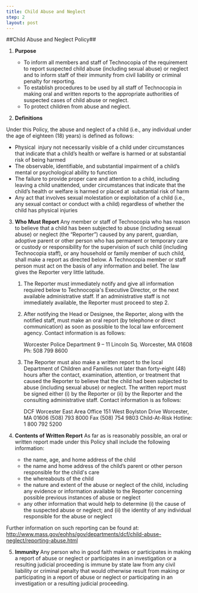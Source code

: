 ```yaml
---
title: Child Abuse and Neglect
step: 2
layout: post
---
```


##Child Abuse and Neglect Policy##

1. **Purpose**	
	- To inform all members and staff of Technocopia of the requirement to report suspected child abuse (including sexual abuse) or neglect and to inform staff of their immunity from civil liability or criminal penalty for reporting.
	- To establish procedures to be used by all staff of Technocopia in making oral and written reports to the appropriate authorities of suspected cases of child abuse or neglect.	 
	- To protect children from abuse and neglect. 

2. **Definitions**

Under this Policy, the abuse and neglect of a child (i.e., any individual under the age of eighteen (18) years) is defined as follows:	
  - Physical  injury not necessarily visible of a child under circumstances that indicate that a child’s health or welfare is harmed or at substantial risk of being harmed
  - The observable, identifiable, and substantial impairment of a child’s mental or psychological ability to function
  - The failure to provide proper care and attention to a child, including leaving a child unattended, under circumstances that indicate that the child’s health or welfare is harmed or placed at  substantial risk of harm
  - Any act that involves sexual molestation or exploitation of a child (i.e., any sexual contact or conduct with a child) regardless of whether the child has physical injuries 

3. **Who Must Report**
Any member or staff of Technocopia who has reason to believe that a child has been subjected to abuse (including sexual abuse) or neglect (the “Reporter”) caused by any parent, guardian, adoptive parent or other person who has permanent or temporary care or custody or responsibility for the supervision of such child (including Technocopia staff), or any household or family member of such child, shall make a report as directed below. A Technocopia member or staff person must act on the basis of any information and belief. The law gives the Reporter very little latitude.
	1. The Reporter must immediately notify and give all information required below to Technocopia's Executive Director, or the next available administrative staff. If an administrative staff is not immediately available, the Reporter must proceed to step 2. 
	2. After notifying the Head or Designee, the Reporter, along with the notified staff, must make 	an oral report (by telephone or direct communication) as soon as possible to the local law enforcement agency. Contact information is as follows: 
	
		Worcester Police Department
		9 – 11 Lincoln Sq.
		Worcester, MA 01608
		Ph: 508 799 8600	

	3. The Reporter must also make a written report to the local Department of 	Children and Families not later than forty-eight (48) hours after 	the contact, examination, attention, or treatment that caused the Reporter to believe that the child had been subjected to abuse (including sexual abuse) or neglect. The written report must be signed either (i) by the Reporter or (ii) by the Reporter and the consulting administrative staff. Contact information is as follows: 

		DCF Worcester East Area Office
		151 West Boylston Drive
		Worcester, MA 01606
		(508) 793 8000
		Fax (508) 754 9803
		Child-At-Risk Hotline: 1 800 792 5200

4. **Contents of Written Report**
As far as is reasonably possible, an oral or written report made under this Policy shall include the following information:
	- the name, age, and home address of the child 
	- the name and home address of the child’s parent or other person responsible for the child's care	 
	- the whereabouts of the child	 
	- the nature and extent of the abuse or neglect of the child, including any evidence or information available to the Reporter concerning possible previous instances of abuse or neglect 
	- any other information that would help to determine (i) the cause of the suspected abuse or neglect; and (ii) the identity of any individual responsible for the abuse or neglect 
	
Further information on such reporting can be found at:
http://www.mass.gov/eohhs/gov/departments/dcf/child-abuse-neglect/reporting-abuse.html

5. **Immunity**
Any person who in good faith makes or participates in making a report of abuse or neglect or participates in an investigation or a resulting judicial proceeding is immune by state law from any civil liability or criminal penalty that would otherwise result from making or participating in a report of abuse or neglect or participating in an investigation or a resulting judicial proceeding.
